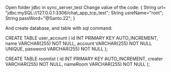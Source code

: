 Open folder jdbc in sync_server_test
Change value of the code: 
{
    String url= "jdbc:mySQL://127.0.0.1:3306/chat_app_tcp_test";
    String usreName="root";
    String passWord="@Santo.22";
}

And create database, and table with sql command:

CREATE TABLE user_account (
    id INT PRIMARY KEY AUTO_INCREMENT,
    name VARCHAR(255) NOT NULL,
    account VARCHAR(255) NOT NULL UNIQUE,
    password VARCHAR(255) NOT NULL
);

CREATE TABLE roomlist (
    id INT PRIMARY KEY AUTO_INCREMENT,
    creater VARCHAR(255) NOT NULL,
    nameRoom VARCHAR(255) NOT NULL
);
